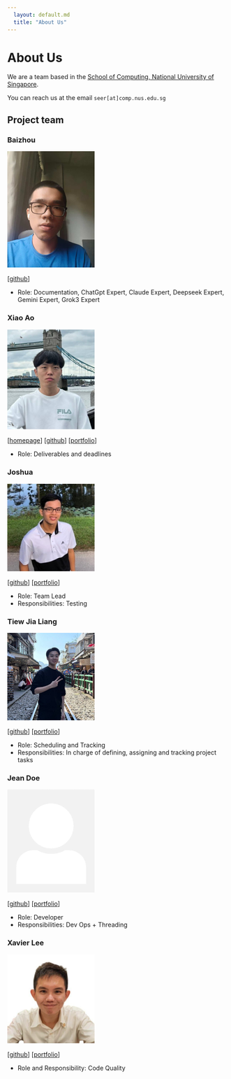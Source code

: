 ```yaml
---
  layout: default.md
  title: "About Us"
---
```


# About Us

We are a team based in the [School of Computing, National University of Singapore](http://www.comp.nus.edu.sg).

You can reach us at the email `seer[at]comp.nus.edu.sg`

## Project team

### Baizhou

<img src="images/windofbitter.png" width="200px">

[[github](https://github.com/windofbitter)]

* Role: Documentation, ChatGpt Expert, Claude Expert, Deepseek Expert, Gemini Expert, Grok3 Expert

### Xiao Ao

<img src="images/xa0412.png" width="200px">

[[homepage](http://www.comp.nus.edu.sg/~damithch)]
[[github](https://github.com/johndoehttps://github.com/xa0412/tp)]
[[portfolio](team/johndoe.md)]

* Role: Deliverables and deadlines

### Joshua

<img src="images/zuoshihua.png" width="200px">

[[github](http://github.com/zuoshihua)]
[[portfolio](team/zuoshihua.md)]

- Role: Team Lead
- Responsibilities: Testing

### Tiew Jia Liang

<img src="images/tiewjialiang.png" width="200px">

[[github](http://github.com/TiewJiaLiang)] [[portfolio](team/johndoe.md)]

* Role: Scheduling and Tracking 
* Responsibilities: In charge of defining, assigning and tracking project tasks

### Jean Doe

<img src="images/johndoe.png" width="200px">

[[github](http://github.com/johndoe)]
[[portfolio](team/johndoe.md)]

- Role: Developer
- Responsibilities: Dev Ops + Threading

### Xavier Lee

<img src="images/xavierlhm.png" width="200px">

[[github](https://github.com/Xavierlhm)]
[[portfolio](team/johndoe.md)]

* Role and Responsibility: Code Quality
